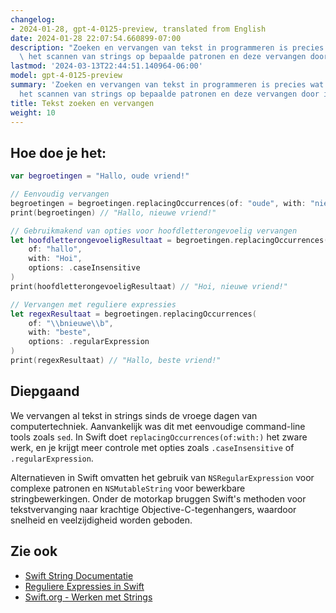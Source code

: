 ```yaml
---
changelog:
- 2024-01-28, gpt-4-0125-preview, translated from English
date: 2024-01-28 22:07:54.660899-07:00
description: "Zoeken en vervangen van tekst in programmeren is precies wat het lijkt:\
  \ het scannen van strings op bepaalde patronen en deze vervangen door iets anders.\u2026"
lastmod: '2024-03-13T22:44:51.140964-06:00'
model: gpt-4-0125-preview
summary: 'Zoeken en vervangen van tekst in programmeren is precies wat het lijkt:
  het scannen van strings op bepaalde patronen en deze vervangen door iets anders.'
title: Tekst zoeken en vervangen
weight: 10
---
```


## Hoe doe je het:
```Swift
var begroetingen = "Hallo, oude vriend!"

// Eenvoudig vervangen
begroetingen = begroetingen.replacingOccurrences(of: "oude", with: "nieuwe")
print(begroetingen) // "Hallo, nieuwe vriend!"

// Gebruikmakend van opties voor hoofdletterongevoelig vervangen
let hoofdletterongevoeligResultaat = begroetingen.replacingOccurrences(
    of: "hallo",
    with: "Hoi",
    options: .caseInsensitive
)
print(hoofdletterongevoeligResultaat) // "Hoi, nieuwe vriend!"

// Vervangen met reguliere expressies
let regexResultaat = begroetingen.replacingOccurrences(
    of: "\\bnieuwe\\b",
    with: "beste",
    options: .regularExpression
)
print(regexResultaat) // "Hallo, beste vriend!"
```

## Diepgaand
We vervangen al tekst in strings sinds de vroege dagen van computertechniek. Aanvankelijk was dit met eenvoudige command-line tools zoals `sed`. In Swift doet `replacingOccurrences(of:with:)` het zware werk, en je krijgt meer controle met opties zoals `.caseInsensitive` of `.regularExpression`.

Alternatieven in Swift omvatten het gebruik van `NSRegularExpression` voor complexe patronen en `NSMutableString` voor bewerkbare stringbewerkingen. Onder de motorkap bruggen Swift's methoden voor tekstvervanging naar krachtige Objective-C-tegenhangers, waardoor snelheid en veelzijdigheid worden geboden.

## Zie ook
- [Swift String Documentatie](https://developer.apple.com/documentation/swift/string/)
- [Reguliere Expressies in Swift](https://nshipster.com/swift-regular-expressions/)
- [Swift.org - Werken met Strings](https://swift.org/documentation/api-design-guidelines/#strive-for-fluent-usage)
